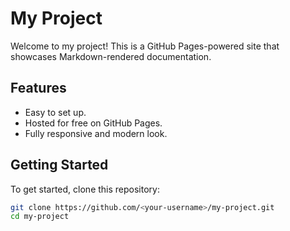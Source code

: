 # My Project

Welcome to my project! This is a GitHub Pages-powered site that showcases Markdown-rendered documentation.

## Features

- Easy to set up.
- Hosted for free on GitHub Pages.
- Fully responsive and modern look.

## Getting Started

To get started, clone this repository:

```bash
git clone https://github.com/<your-username>/my-project.git
cd my-project
